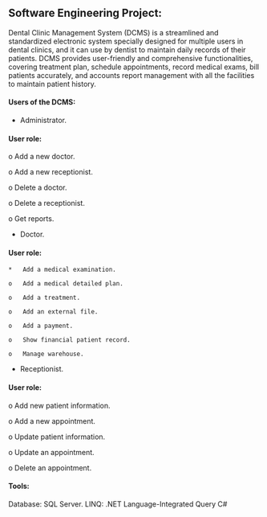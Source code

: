 ## Software Engineering Project:

Dental Clinic Management System (DCMS) is a streamlined and standardized electronic system specially designed for multiple users in dental clinics, and it can use by dentist to maintain daily records of their patients. 
DCMS provides user-friendly and comprehensive functionalities, covering treatment plan, schedule appointments, record medical exams, bill patients accurately, and accounts report management with all the facilities to maintain patient history.

#### Users of the DCMS:
* Administrator.

#### User role: 
o	Add a new doctor.

o	Add a new receptionist.

o	Delete a doctor.

o	Delete a receptionist.

o	Get reports.

* Doctor.

#### User role: 
	* 	Add a medical examination.

	o	Add a medical detailed plan.

	o	Add a treatment.

	o	Add an external file.

	o	Add a payment.

	o	Show financial patient record.

	o	Manage warehouse.


* Receptionist.

#### User role: 
o	Add new patient information.

o	Add a new appointment.

o	Update patient information.

o	Update an appointment.

o	Delete an appointment.

#### Tools:
Database: SQL Server.
LINQ: .NET Language-Integrated Query
C#




